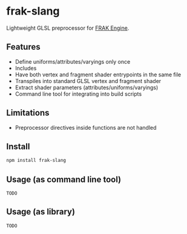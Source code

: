 # frak-slang
Lightweight GLSL preprocessor for [FRAK Engine](https://github.com/lammas/frak).


## Features

* Define uniforms/attributes/varyings only once
* Includes
* Have both vertex and fragment shader entrypoints in the same file
* Transpiles into standard GLSL vertex and fragment shader
* Extract shader parameters (attributes/uniforms/varyings)
* Command line tool for integrating into build scripts

## Limitations

* Preprocessor directives inside functions are not handled

## Install

```sh
npm install frak-slang
```

## Usage (as command line tool)

```
TODO
```


## Usage (as library)

```
TODO
```

